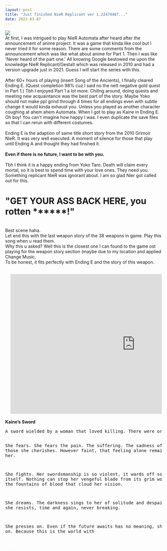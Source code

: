 ```yaml
---
layout: post
title: "Just finished NieR Replicant ver 1.22474487..."
date: 2022-03-07
---
```


<a href="#img1"><img src="/images/Wallpaper_7.png"></a>
<a href="#" class="lightbox" id="img1"><span style="background-image: url('/images/Wallpaper_7.png')"></span></a><br>
At first, I was intrigued to play NieR Automata after heard after the announcement of anime project. It was a game that kinda like cool but I never tried it for some reason. There are some comments from the announcement which was like what about anime for Part 1. Then I was like 'Never heard of the part one.' All knowing Google bestowed me upon the knowledge NieR Replicant/Gestalt which was released in 2010 and had a version upgrade just in 2021. Guess I will start the series with this.<br><br>
After 60+ hours of playing (insert Song of the Ancients), I finally cleared Ending E. (Quest completion 98% cuz I said no the nett negative gold quest in Part 1.) Tbh I enjoyed Part 1 a lot more. Chillng around, doing quests and meeting new acquaintance was the best part of the story. Maybe Yoko should not make ppl grind through 4 times for all endings even with subtle change it would kinda exhaust you. Unless you played as another character coughing at ahem ahem Automata. When I got to play as Kaine in Ending E. Oh boy! You can't imagine how happy I was. I even duplicate the save files so that I can rerun with different costumes.<br><br>
Ending E is the adaption of same title short story from the 2010 Grimoir NieR. It was very well executed. A moment of silence for those that play until Ending A and thought they had finshed it.<br><br>
<B>Even if there is no future, I want to be with you.</B><br><br>
Tbh I think it is a happy ending from Yoko Taro. Death will claim every mortal, so it is best to spend time with your love ones. They need you. Something replicant NieR  was ignorant about.
I am so glad Nier got called out for this.<br>
<h1>"GET YOUR ASS BACK HERE, you rotten ******!"</h1><br>
Best scene haha.<br>
Let end this with the last weapon story of the 38 weapons in game. Play this song when u read them.<br>
Why this u asked? Well this is the closest one I can found to the game ost playing for the weapon story section (maybe due to my location and applied Change Music.<br>
To be honest, it fits perfectly with Ending E and the story of this weapon.<br>
<pre>
<div class="video-container">
  <iframe src="https://www.youtube.com/embed/IIaUKTqOEmc?start=0" width="800" height="450" frameborder="0" allowfullscreen></iframe>
</div></pre>
<B>Kaine’s Sword</B>
<pre>
A sword wielded by a woman that loved killing. There were originally two, but one broke in the midst of a fierce battle.

She fears.
She fears the pain. The suffering. The sadness of losing those she cherishes. However faint, that feeling alone remains with her.

She fights.
Her swordsmanship is so violent, it wards off sorrow itself. Nothing can stop her vengeful blade from its grim work, not even the fountains of blood that cloud her vision.

She dreams.
The darkness sings to her of solitude and despair, but she resists, time and again, never breaking.

She presses on.
Even if the future awaits has no meaning, she presses on.
Because this is the world with</pre><font color="#ffffff"> NieR.

<!-- <hr> space with underline <br> line break but jekyll stupid spacing is too large until resolved use pre tag to preserve the enter and use it for spacing;comment youtube iframe can start with in seconds 16:9 ratio got time learn about frameborder
 for youtube if you use multiple paramter 1st after url >? and after that use & eg https://www.youtube.com/embed/MMhZNseGtAY?start=0&autoplay=1&enablejsapi=1
 example above enable auto play ,start at 0seonds and enable javascript api-->
 
